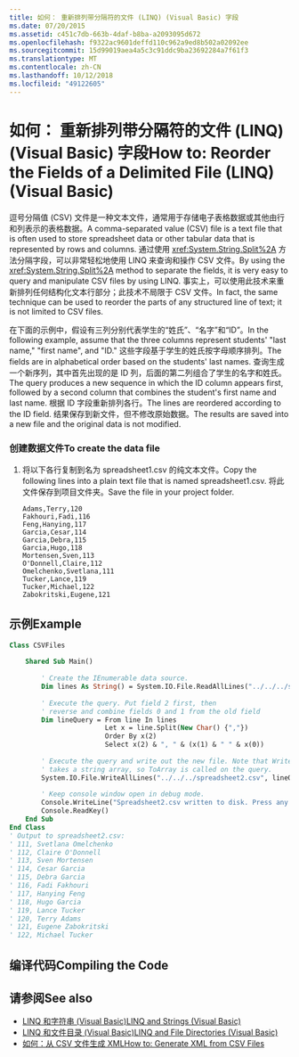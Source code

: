 ```yaml
---
title: 如何： 重新排列带分隔符的文件 (LINQ) (Visual Basic) 字段
ms.date: 07/20/2015
ms.assetid: c451c7db-663b-4daf-b8ba-a2093095d672
ms.openlocfilehash: f9322ac9601deffd110c962a9ed8b502a02092ee
ms.sourcegitcommit: 15d99019aea4a5c3c91ddc9ba23692284a7f61f3
ms.translationtype: MT
ms.contentlocale: zh-CN
ms.lasthandoff: 10/12/2018
ms.locfileid: "49122605"
---
```

# <a name="how-to-reorder-the-fields-of-a-delimited-file-linq-visual-basic"></a><span data-ttu-id="12354-102">如何： 重新排列带分隔符的文件 (LINQ) (Visual Basic) 字段</span><span class="sxs-lookup"><span data-stu-id="12354-102">How to: Reorder the Fields of a Delimited File (LINQ) (Visual Basic)</span></span>
<span data-ttu-id="12354-103">逗号分隔值 (CSV) 文件是一种文本文件，通常用于存储电子表格数据或其他由行和列表示的表格数据。</span><span class="sxs-lookup"><span data-stu-id="12354-103">A comma-separated value (CSV) file is a text file that is often used to store spreadsheet data or other tabular data that is represented by rows and columns.</span></span> <span data-ttu-id="12354-104">通过使用 <xref:System.String.Split%2A> 方法分隔字段，可以非常轻松地使用 LINQ 来查询和操作 CSV 文件。</span><span class="sxs-lookup"><span data-stu-id="12354-104">By using the <xref:System.String.Split%2A> method to separate the fields, it is very easy to query and manipulate CSV files by using LINQ.</span></span> <span data-ttu-id="12354-105">事实上，可以使用此技术来重新排列任何结构化文本行部分；此技术不局限于 CSV 文件。</span><span class="sxs-lookup"><span data-stu-id="12354-105">In fact, the same technique can be used to reorder the parts of any structured line of text; it is not limited to CSV files.</span></span>  
  
 <span data-ttu-id="12354-106">在下面的示例中，假设有三列分别代表学生的“姓氏”、“名字”和“ID”。</span><span class="sxs-lookup"><span data-stu-id="12354-106">In the following example, assume that the three columns represent students' "last name," "first name", and "ID."</span></span> <span data-ttu-id="12354-107">这些字段基于学生的姓氏按字母顺序排列。</span><span class="sxs-lookup"><span data-stu-id="12354-107">The fields are in alphabetical order based on the students' last names.</span></span> <span data-ttu-id="12354-108">查询生成一个新序列，其中首先出现的是 ID 列，后面的第二列组合了学生的名字和姓氏。</span><span class="sxs-lookup"><span data-stu-id="12354-108">The query produces a new sequence in which the ID column appears first, followed by a second column that combines the student's first name and last name.</span></span> <span data-ttu-id="12354-109">根据 ID 字段重新排列各行。</span><span class="sxs-lookup"><span data-stu-id="12354-109">The lines are reordered according to the ID field.</span></span> <span data-ttu-id="12354-110">结果保存到新文件，但不修改原始数据。</span><span class="sxs-lookup"><span data-stu-id="12354-110">The results are saved into a new file and the original data is not modified.</span></span>  
  
### <a name="to-create-the-data-file"></a><span data-ttu-id="12354-111">创建数据文件</span><span class="sxs-lookup"><span data-stu-id="12354-111">To create the data file</span></span>  
  
1.  <span data-ttu-id="12354-112">将以下各行复制到名为 spreadsheet1.csv 的纯文本文件。</span><span class="sxs-lookup"><span data-stu-id="12354-112">Copy the following lines into a plain text file that is named spreadsheet1.csv.</span></span> <span data-ttu-id="12354-113">将此文件保存到项目文件夹。</span><span class="sxs-lookup"><span data-stu-id="12354-113">Save the file in your project folder.</span></span>  
  
    ```  
    Adams,Terry,120  
    Fakhouri,Fadi,116  
    Feng,Hanying,117  
    Garcia,Cesar,114  
    Garcia,Debra,115  
    Garcia,Hugo,118  
    Mortensen,Sven,113  
    O'Donnell,Claire,112  
    Omelchenko,Svetlana,111  
    Tucker,Lance,119  
    Tucker,Michael,122  
    Zabokritski,Eugene,121  
    ```  
  
## <a name="example"></a><span data-ttu-id="12354-114">示例</span><span class="sxs-lookup"><span data-stu-id="12354-114">Example</span></span>  
  
```vb  
Class CSVFiles  
  
    Shared Sub Main()  
  
        ' Create the IEnumerable data source.  
        Dim lines As String() = System.IO.File.ReadAllLines("../../../spreadsheet1.csv")  
  
        ' Execute the query. Put field 2 first, then  
        ' reverse and combine fields 0 and 1 from the old field  
        Dim lineQuery = From line In lines   
                        Let x = line.Split(New Char() {","})   
                        Order By x(2)   
                        Select x(2) & ", " & (x(1) & " " & x(0))  
  
        ' Execute the query and write out the new file. Note that WriteAllLines  
        ' takes a string array, so ToArray is called on the query.  
        System.IO.File.WriteAllLines("../../../spreadsheet2.csv", lineQuery.ToArray())  
  
        ' Keep console window open in debug mode.  
        Console.WriteLine("Spreadsheet2.csv written to disk. Press any key to exit")  
        Console.ReadKey()  
    End Sub  
End Class  
' Output to spreadsheet2.csv:  
' 111, Svetlana Omelchenko  
' 112, Claire O'Donnell  
' 113, Sven Mortensen  
' 114, Cesar Garcia  
' 115, Debra Garcia  
' 116, Fadi Fakhouri  
' 117, Hanying Feng  
' 118, Hugo Garcia  
' 119, Lance Tucker  
' 120, Terry Adams  
' 121, Eugene Zabokritski  
' 122, Michael Tucker  
```  
  
## <a name="compiling-the-code"></a><span data-ttu-id="12354-115">编译代码</span><span class="sxs-lookup"><span data-stu-id="12354-115">Compiling the Code</span></span>  
  
## <a name="see-also"></a><span data-ttu-id="12354-116">请参阅</span><span class="sxs-lookup"><span data-stu-id="12354-116">See also</span></span>

- [<span data-ttu-id="12354-117">LINQ 和字符串 (Visual Basic)</span><span class="sxs-lookup"><span data-stu-id="12354-117">LINQ and Strings (Visual Basic)</span></span>](../../../../visual-basic/programming-guide/concepts/linq/linq-and-strings.md)  
- [<span data-ttu-id="12354-118">LINQ 和文件目录 (Visual Basic)</span><span class="sxs-lookup"><span data-stu-id="12354-118">LINQ and File Directories (Visual Basic)</span></span>](../../../../visual-basic/programming-guide/concepts/linq/linq-and-file-directories.md)  
- [<span data-ttu-id="12354-119">如何：从 CSV 文件生成 XML</span><span class="sxs-lookup"><span data-stu-id="12354-119">How to: Generate XML from CSV Files</span></span>](../../../../visual-basic/programming-guide/concepts/linq/how-to-generate-xml-from-csv-files.md)
